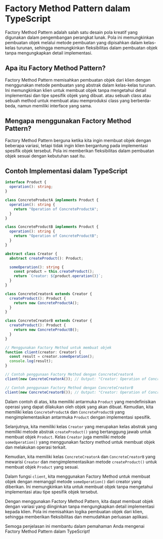 # Factory Method Pattern dalam TypeScript

Factory Method Pattern adalah salah satu desain pola kreatif yang digunakan dalam pengembangan perangkat lunak. Pola ini memungkinkan pembuatan objek melalui metode pembuatan yang dipisahkan dalam kelas-kelas turunan, sehingga memungkinkan fleksibilitas dalam pembuatan objek tanpa mengungkapkan detail implementasi.

## Apa itu Factory Method Pattern?

Factory Method Pattern memisahkan pembuatan objek dari klien dengan menggunakan metode pembuatan yang abstrak dalam kelas-kelas turunan. Ini memungkinkan klien untuk membuat objek tanpa mengetahui detail implementasi dan tipe spesifik objek yang dibuat.
atau sebuah class atau sebuah method untuk membuat atau memproduksi class yang berberda-beda, namun memiliki interface yang sama.

## Mengapa menggunakan Factory Method Pattern?

Factory Method Pattern berguna ketika kita ingin membuat objek dengan beberapa variasi, tetapi tidak ingin klien bergantung pada implementasi spesifik objek tersebut. Pola ini memberikan fleksibilitas dalam pembuatan objek sesuai dengan kebutuhan saat itu.

## Contoh Implementasi dalam TypeScript

```typescript
interface Product {
  operation(): string;
}

class ConcreteProductA implements Product {
  operation(): string {
    return "Operation of ConcreteProductA";
  }
}

class ConcreteProductB implements Product {
  operation(): string {
    return "Operation of ConcreteProductB";
  }
}

abstract class Creator {
  abstract createProduct(): Product;

  someOperation(): string {
    const product = this.createProduct();
    return `Creator: ${product.operation()}`;
  }
}

class ConcreteCreatorA extends Creator {
  createProduct(): Product {
    return new ConcreteProductA();
  }
}

class ConcreteCreatorB extends Creator {
  createProduct(): Product {
    return new ConcreteProductB();
  }
}

// Menggunakan Factory Method untuk membuat objek
function client(creator: Creator) {
  const result = creator.someOperation();
  console.log(result);
}

// Contoh penggunaan Factory Method dengan ConcreteCreatorA
client(new ConcreteCreatorA()); // Output: "Creator: Operation of ConcreteProductA"

// Contoh penggunaan Factory Method dengan ConcreteCreatorB
client(new ConcreteCreatorB()); // Output: "Creator: Operation of ConcreteProductB"
```

Dalam contoh di atas, kita memiliki antarmuka `Product` yang mendefinisikan operasi yang dapat dilakukan oleh objek yang akan dibuat. Kemudian, kita memiliki kelas `ConcreteProductA` dan `ConcreteProductB` yang mengimplementasikan antarmuka `Product` dengan implementasi spesifik.

Selanjutnya, kita memiliki kelas `Creator` yang merupakan kelas abstrak yang memiliki metode abstrak `createProduct()` yang bertanggung jawab untuk membuat objek `Product`. Kelas `Creator` juga memiliki metode `someOperation()` yang menggunakan factory method untuk membuat objek dan melakukan operasi terkait.

Kemudian, kita memiliki kelas `ConcreteCreatorA` dan `ConcreteCreatorB` yang mewarisi `Creator` dan mengimplementasikan metode `createProduct()` untuk membuat objek `Product` yang sesuai.

Dalam fungsi `client`, kita menggunakan Factory Method untuk membuat objek dengan memanggil metode `someOperation()` dari creator yang diberikan. Ini memungkinkan kita untuk membuat objek tanpa mengetahui implementasi atau tipe spesifik objek tersebut.

Dengan menggunakan Factory Method Pattern, kita dapat membuat objek dengan variasi yang diinginkan tanpa mengungkapkan detail implementasi kepada klien. Pola ini memisahkan logika pembuatan objek dari klien, sehingga memberikan fleksibilitas dan memudahkan perluasan aplikasi.

Semoga penjelasan ini membantu dalam pemahaman Anda mengenai Factory Method Pattern dalam TypeScript!